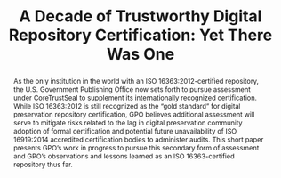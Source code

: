 ---
abstract: As the only institution in the world with an ISO 16363:2012-certified repository,
  the U.S. Government Publishing Office now sets forth to pursue assessment under
  CoreTrustSeal to supplement its internationally recognized certification. While
  ISO 16363:2012 is still recognized as the “gold standard” for digital preservation
  repository certification, GPO believes additional assessment will serve to mitigate
  risks related to the lag in digital preservation community adoption of formal certification
  and potential future unavailability of ISO 16919:2014 accredited certification bodies
  to administer audits. This short paper presents GPO’s work in progress to pursue
  this secondary form of assessment and GPO’s observations and lessons learned as
  an ISO 16363-certified repository thus far.
creators:
- Jessica Tieman
- Lisa LaPlant
- David Walls
date: null
document_url: https://osf.io/download/y5zvs/
grand_parent: iPRES
institutions:
- Government Publishing Office
keywords:
- trustworthy
- repositories
- audit
- certification
- standards
landing_page_url: https://osf.io/v9f35/
language: eng
layout: publication
license: CC-BY 4.0 International
notes_url: null
parent: iPRES 2022
publication_type: short paper
size: null
slides_url: https://osf.io/download/2gpvb/
source_name: iPRES:osf:v9f35
stream_url: https://youtu.be/Ct4wr8UZ4C4
title: 'A Decade of Trustworthy Digital Repository Certification: Yet There Was One'
year: 2022
---